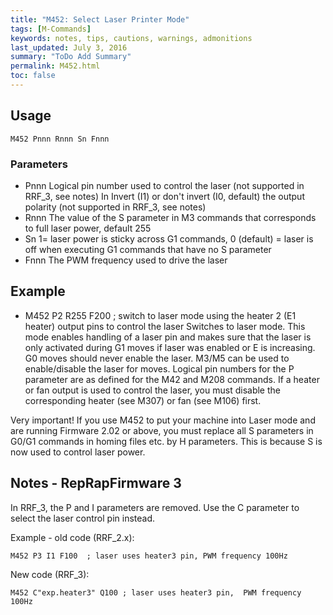 ```yaml
---
title: "M452: Select Laser Printer Mode" 
tags: [M-Commands]
keywords: notes, tips, cautions, warnings, admonitions
last_updated: July 3, 2016
summary: "ToDo Add Summary"
permalink: M452.html
toc: false
---
```



## Usage ##
```
M452 Pnnn Rnnn Sn Fnnn
```

### Parameters ###

+ Pnnn Logical pin number used to control the laser (not supported in RRF_3, see notes)
In Invert (I1) or don't invert (I0, default) the output polarity (not supported in RRF_3, see notes)
+ Rnnn The value of the S parameter in M3 commands that corresponds to full laser power, default 255
+ Sn 1= laser power is sticky across G1 commands, 0 (default) = laser is off when executing G1 commands that have no S parameter
+ Fnnn The PWM frequency used to drive the laser

## Example ##

+ M452 P2 R255 F200 ; switch to laser mode using the heater 2 (E1 heater) output pins to control the laser
Switches to laser mode. This mode enables handling of a laser pin and makes sure that the laser is only activated during G1 moves if laser was enabled or E is increasing. G0 moves should never enable the laser. M3/M5 can be used to enable/disable the laser for moves. Logical pin numbers for the P parameter are as defined for the M42 and M208 commands. If a heater or fan output is used to control the laser, you must disable the corresponding heater (see M307) or fan (see M106) first.

Very important! If you use M452 to put your machine into Laser mode and are running Firmware 2.02 or above, you must replace all S parameters in G0/G1 commands in homing files etc. by H parameters. This is because S is now used to control laser power.

## Notes - RepRapFirmware 3 ##

In RRF_3, the P and I parameters are removed. Use the C parameter to select the laser control pin instead.

Example - old code (RRF_2.x):

```
M452 P3 I1 F100  ; laser uses heater3 pin, PWM frequency 100Hz
```

New code (RRF_3):

```
M452 C"exp.heater3" Q100 ; laser uses heater3 pin,  PWM frequency 100Hz
```
